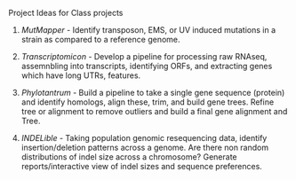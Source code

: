 Project Ideas for Class projects


1. _MutMapper_ - Identify transposon, EMS, or UV induced mutations in a
   strain as compared to a reference genome.

2. _Transcriptomicon_ - Develop a pipeline for processing raw RNAseq,
  assemnbling into transcripts, identifying ORFs, and extracting
  genes which have long UTRs, features.

3. _Phylotantrum_ - Build a pipeline to take a single gene sequence
   (protein) and identify homologs, align these, trim, and build gene
   trees. Refine tree or alignment to remove outliers and build a
   final gene alignment and Tree.

4. _INDELible_ - Taking population genomic resequencing data, identify
   insertion/deletion patterns across a genome. Are there non random
   distributions of indel size across a chromosome? Generate
   reports/interactive view of indel sizes and sequence preferences.


